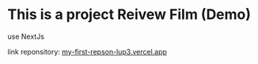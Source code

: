 <h1>This is a project Reivew Film (Demo)</h1>
<p>use NextJs</p>
<p>link reponsitory: <a href="https://my-first-repson-lup3.vercel.app/">my-first-repson-lup3.vercel.app</a></p>
